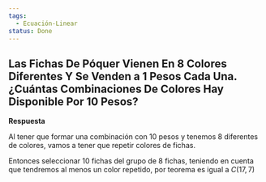 ```yaml
---
tags:
  - Ecuación-Linear
status: Done
---
```


## Las Fichas De Póquer Vienen En 8 Colores Diferentes Y Se Venden a 1 Pesos Cada Una. ¿Cuántas Combinaciones De Colores Hay Disponible Por 10 Pesos?

**Respuesta**

Al tener que formar una combinación con 10 pesos y tenemos 8 diferentes de colores, vamos a tener que repetir colores de fichas.

Entonces seleccionar 10 fichas del grupo de 8 fichas, teniendo en cuenta que tendremos al menos un color repetido, por teorema es igual a $C(17, 7)$
